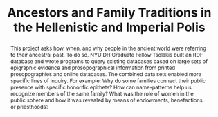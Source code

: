 ---
pid: g2021tsolakis
done: true
title: Ancestors and Family Traditions in the Hellenistic and Imperial Polis
featured: true
category: Grad Fellowship Project
tags:
- linked-open-data
cohort_year: '2021'
abstract: 'This project asks how, when, and why people in the ancient world were referring
  to their ancestral past. To do so, NYU DH Graduate Fellow Tsolakis built an RDF
  database and wrote programs to query existing databases based on large sets of epigraphic
  evidence and prosopographical information from printed prosopographies and online
  databases. The combined data sets enabled more specific lines of inquiry. For example:
  Why do some families connect their public presence with specific honorific epithets?
  How can name-patterns help us recognize members of the same family? What was the
  role of women in the public sphere and how it was revealed by means of endowments,
  benefactions, or priesthoods?'
pis:
- tsolakis
local_image: g2021tsolakis.jpg
original_img: https://live.staticflickr.com/5600/15400872168_e299ed41b4_b.jpg
layout: project
---